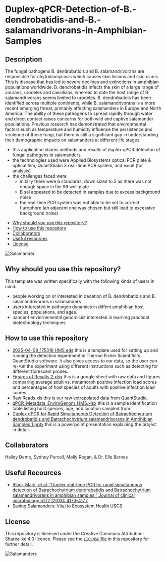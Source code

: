 # Duplex-qPCR-Detection-of-B.-dendrobatidis-and-B.-salamandrivorans-in-Amphibian-Samples
<!-- TOC -->
## Description 

The fungal pathogens B. dendrobatidis and B. salamandrivorans are responsible for chytridiomycosis which causes skin lesions and skin ulcers. This is disease that has led to severe declines and extinctions in amphibian populations worldwide. B. dendrobatidis infects the skin of a large range of anurans, urodeles and caecilians, whereas to date the host range of B. salamandrivorans seems limited to urodeles.  B. dendrobatidis has been identified across multiple continents, while B. salamandrivorans is a more recent emerging threat, primarily affecting salamanders in Europe and North America. The ability of these pathogens to spread rapidly through water and direct contact raises concerns for both wild and captive salamander populations. Previous research has demonstrated that environmental factors such as temperature and humidity influence the persistence and virulence of these fungi, but there is still a significant gap in understanding their demographic impacts on salamanders at different life stages.

- this application shares methods and results of duplex qPCR deteciton of fungal pathogens in salamanders.
- the technologies used were Applied Biosystems optical PCR plate & optical film, QuantStudio 3 real-time PCR system, and excel (for analysis)
- the challenges faced were
   - initally there were 6 standards, down sized to 5 as there was not enough space in the 96 well plate
   - B sal appeared to be detected in samples due to excess background noise
   - the real-time PCR system was not able to be set to correct flurophore (an adjacent one was chosen but still lead to excessive background noise)
<!-- TOC -->
- [Why should you use this repository?](#why-should-you-use-this-repository)
- [How to use this repository](#how-to-use-this-repository)
- [Collaborators](#collaborators)
- [Useful resources](#useful-resources)
- [License](#license)

<img src="https://www.pngall.com/wp-content/uploads/5/Salamander-PNG-Download-Image.png" alt="Salamander">

## Why should you use this repository?

This template was written specifically with the following kinds of users in mind:

- people working on or interested in decetion of B. dendrobatidis and B. salamandrivorans in salamanders
- users interested in pathogen dynamics in diffent amphibian host species, populations, and ages.
- nancent enviornemental genomicist interested in learning practical biotechnology techniques

## How to use this repository

- [2025-04-08_175018 HMS.eds](https://github.com/RIT-Environmental-Genomics/Duplex-qPCR-Detection-of-B.-dendrobatidis-and-B.-salamandrivorans-in-Amphibian-Samples/blob/main/2025-04-08_175018%20HMS.eds) this is a template used for setting up and running the detection experiment in Thermo Fisher Scientific's QuantStudio software. It also gives access to our data, so the user can re-run the experiment using different instructions such as detecting for different florescent probes. 
- [Figures of Results 2.xlsx](https://github.com/RIT-Environmental-Genomics/Duplex-qPCR-Detection-of-B.-dendrobatidis-and-B.-salamandrivorans-in-Amphibian-Samples/blob/main/Figures%20of%20Results%202.xlsx) this is a google sheet with raw data and figures comparing average adult vs. metamorph positive infection load scores and percentages of host species of adults with positive infection load scores. 
- [Raw Reads.xls](https://github.com/RIT-Environmental-Genomics/Duplex-qPCR-Detection-of-B.-dendrobatidis-and-B.-salamandrivorans-in-Amphibian-Samples/blob/main/Raw%20Reads.xls) this is our raw extrapolated data from QuantStudio. 
- [qPCR_Metadata_EnviroGenom_HMS.xlsx](https://github.com/RIT-Environmental-Genomics/Duplex-qPCR-Detection-of-B.-dendrobatidis-and-B.-salamandrivorans-in-Amphibian-Samples/blob/main/qPCR_Metadata_EnviroGenom_HMS.xlsx) this is a sample identification table listing host species, age, and location sampled from.
- [Duplex qPCR for Rapid Simultaneous Detection of Batrachochytrium dendrobatidis and Batrachochytrium salamandrivorans in Amphibian Samples 1.pptx](https://github.com/RIT-Environmental-Genomics/Duplex-qPCR-Detection-of-B.-dendrobatidis-and-B.-salamandrivorans-in-Amphibian-Samples/blob/main/Duplex%20qPCR%20for%20Rapid%20Simultaneous%20Detection%20of%20Batrachochytrium%20dendrobatidis%20and%20Batrachochytrium%20salamandrivorans%20in%20Amphibian%20Samples%201.pptx) this is a powerpoint presentation explaining the project in detail.

## Collaborators
Halley Deme, Sydney Purcell, Molly Regan, & Dr. Elle Barnes

## Useful Recources
- [Blooi, Mark, et al. "Duplex real-time PCR for rapid simultaneous detection of Batrachochytrium dendrobatidis and Batrachochytrium salamandrivorans in amphibian samples." Journal of clinical microbiology 51.12 (2013): 4173-4177.](https://journals.asm.org/doi/full/10.1128/jcm.02313-13)
- [Saving Salamanders: Vital to Ecosystem Health USGS](https://www.usgs.gov/news/saving-salamanders-vital-ecosystem-health)


## License
This repository is licensed under the Creative Commons Attribution-Sharealike 4.0 licence. Please see the [`LICENSE` file]([./LICENSE](https://github.com/sipbs-compbiol/template_bioinformatics_project/blob/master/LICENSE)) in this repository for further detail.

<img src="https://www.pngall.com/wp-content/uploads/5/Salamander-PNG-Photo.png" alt="Salamanders">
